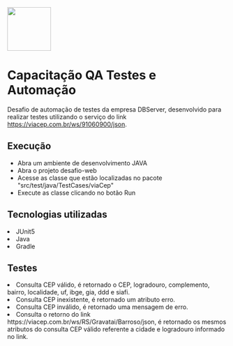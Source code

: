 <img src="https://user-images.githubusercontent.com/38113015/110805359-c4c9de00-825f-11eb-991e-25f4c98e1518.png" width="100"> 

# Capacitação QA Testes e Automação 
Desafio de automação de testes da empresa DBServer, desenvolvido para realizar testes utilizando o serviço do link https://viacep.com.br/ws/91060900/json.

## Execução
<ul>
  <li>Abra um ambiente de desenvolvimento JAVA</li>
  <li>Abra o projeto desafio-web</li>
  <li>Acesse as classe que estão localizadas no pacote "src/test/java/TestCases/viaCep"</li>
  <li>Execute as classe clicando no botão Run</li>
</ul>

## Tecnologias utilizadas
<li>JUnit5</li>
<li>Java</li>
<li>Gradle</li>

## Testes
<li>Consulta CEP válido, é retornado o CEP, logradouro, complemento, bairro, localidade, uf, ibge, gia, ddd e siafi.</li>
<li>Consulta CEP inexistente, é retornado um atributo erro.</li>
<li>Consulta CEP inválido, é retornado uma mensagem de erro.</li>
<li>Consulta o retorno do link https://viacep.com.br/ws/RS/Gravatai/Barroso/json, é retornado os mesmos atributos do consulta CEP válido referente a cidade e logradouro informado no link.</li>
